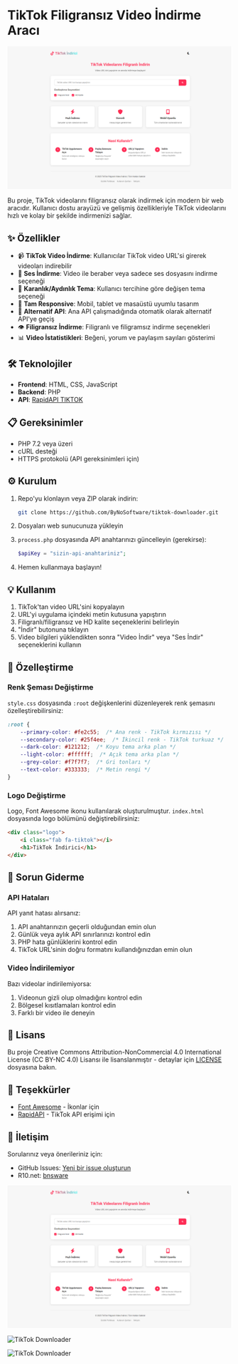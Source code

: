 # TikTok Filigransız Video İndirme Aracı

![TikTok Downloader](/screenshots/preview.png)

Bu proje, TikTok videolarını filigransız olarak indirmek için modern bir web aracıdır. Kullanıcı dostu arayüzü ve gelişmiş özellikleriyle TikTok videolarını hızlı ve kolay bir şekilde indirmenizi sağlar.

## ✨ Özellikler

- 📹 **TikTok Video İndirme**: Kullanıcılar TikTok video URL'si girerek videoları indirebilir
- 🎵 **Ses İndirme**: Video ile beraber veya sadece ses dosyasını indirme seçeneği
- 🎨 **Karanlık/Aydınlık Tema**: Kullanıcı tercihine göre değişen tema seçeneği
- 📱 **Tam Responsive**: Mobil, tablet ve masaüstü uyumlu tasarım
- 🔄 **Alternatif API**: Ana API çalışmadığında otomatik olarak alternatif API'ye geçiş
- 👁️ **Filigransız İndirme**: Filigranlı ve filigramsız indirme seçenekleri
- 📊 **Video İstatistikleri**: Beğeni, yorum ve paylaşım sayıları gösterimi

## 🛠️ Teknolojiler

- **Frontend**: HTML, CSS, JavaScript
- **Backend**: PHP
- **API**: [RapidAPI TIKTOK](https://rapidapi.com/Lundehund/api/tiktok-api23)

## 📋 Gereksinimler

- PHP 7.2 veya üzeri
- cURL desteği
- HTTPS protokolü (API gereksinimleri için)

## ⚙️ Kurulum

1. Repo'yu klonlayın veya ZIP olarak indirin:
   ```bash
   git clone https://github.com/ByNoSoftware/tiktok-downloader.git
   ```

2. Dosyaları web sunucunuza yükleyin

3. `process.php` dosyasında API anahtarınızı güncelleyin (gerekirse):
   ```php
   $apiKey = "sizin-api-anahtariniz";
   ```

4. Hemen kullanmaya başlayın!

## 💡 Kullanım

1. TikTok'tan video URL'sini kopyalayın
2. URL'yi uygulama içindeki metin kutusuna yapıştırın
3. Filigranlı/filigransız ve HD kalite seçeneklerini belirleyin
4. "İndir" butonuna tıklayın
5. Video bilgileri yüklendikten sonra "Video İndir" veya "Ses İndir" seçeneklerini kullanın

## 🎨 Özelleştirme

### Renk Şeması Değiştirme

`style.css` dosyasında `:root` değişkenlerini düzenleyerek renk şemasını özelleştirebilirsiniz:

```css
:root {
    --primary-color: #fe2c55;  /* Ana renk - TikTok kırmızısı */
    --secondary-color: #25f4ee;  /* İkincil renk - TikTok turkuaz */
    --dark-color: #121212;  /* Koyu tema arka plan */
    --light-color: #ffffff;  /* Açık tema arka plan */
    --grey-color: #f7f7f7;  /* Gri tonları */
    --text-color: #333333;  /* Metin rengi */
}
```

### Logo Değiştirme

Logo, Font Awesome ikonu kullanılarak oluşturulmuştur. `index.html` dosyasında logo bölümünü değiştirebilirsiniz:

```html
<div class="logo">
    <i class="fab fa-tiktok"></i>
    <h1>TikTok İndirici</h1>
</div>
```

## 🔧 Sorun Giderme

### API Hataları

API yanıt hatası alırsanız:

1. API anahtarınızın geçerli olduğundan emin olun
2. Günlük veya aylık API sınırlarınızı kontrol edin
3. PHP hata günlüklerini kontrol edin
4. TikTok URL'sinin doğru formatını kullandığınızdan emin olun

### Video İndirilemiyor

Bazı videolar indirilemiyorsa:

1. Videonun gizli olup olmadığını kontrol edin
2. Bölgesel kısıtlamaları kontrol edin
3. Farklı bir video ile deneyin

## 📄 Lisans

Bu proje Creative Commons Attribution-NonCommercial 4.0 International License (CC BY-NC 4.0) Lisansı ile lisanslanmıştır - detaylar için [LICENSE](LICENSE) dosyasına bakın.

## 🙏 Teşekkürler

- [Font Awesome](https://fontawesome.com/) - İkonlar için
- [RapidAPI](https://rapidapi.com/Lundehund/api/tiktok-api23) - TikTok API erişimi için

## 📧 İletişim

Sorularınız veya önerileriniz için:

- GitHub Issues: [Yeni bir issue oluşturun](https://github.com/ByNoSoftware/tiktok-downloader/issues/new)
- R10.net: [bnsware](https://www.r10.net/profil/154778-bnsware.html)

![TikTok Downloader](/screenshots/preview.png)

![TikTok Downloader](https://cdn.r10.net/editor/154778/3772463576.png)

![TikTok Downloader](https://cdn.r10.net/editor/154778/2155786382.png)
